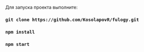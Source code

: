 Для запуска проекта выполните:

### `git clone https://github.com/KosolapovR/fulogy.git`
### `npm install`
### `npm start`
